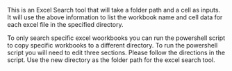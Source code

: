 This is an Excel Search tool that will take a folder path and a cell as inputs.  
It will use the above information to list the workbook name and cell data for each excel file in the specified directory.

To only search specific excel woorkbooks you can run the powershell script to copy specific workbooks to a different directory. 
To run the powershell script you will need to edit three sections. Please follow the directions in the script.
Use the new directory as the folder path for the excel search tool.
